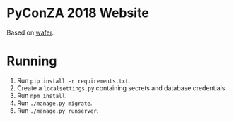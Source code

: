 # PyConZA 2018 Website

Based on [wafer](https://github.com/CTPUG/wafer).

# Running

1. Run `pip install -r requirements.txt`.
1. Create a `localsettings.py` containing secrets and database credentials.
1. Run `npm install`.
1. Run `./manage.py migrate`.
1. Run `./manage.py runserver`.
